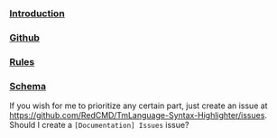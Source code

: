 ### [Introduction](https://github.com/RedCMD/TmLanguage-Syntax-Highlighter/blob/main/documentation/README.md)
### [Github](https://github.com/RedCMD/TmLanguage-Syntax-Highlighter)
### [Rules](https://github.com/RedCMD/TmLanguage-Syntax-Highlighter/blob/main/documentation/rules.md)
### [Schema](https://github.com/RedCMD/TmLanguage-Syntax-Highlighter/blob/main/vscode.tmLanguage.schema.json)

If you wish for me to prioritize any certain part, just create an issue at https://github.com/RedCMD/TmLanguage-Syntax-Highlighter/issues.  
Should I create a `[Documentation] Issues` issue?